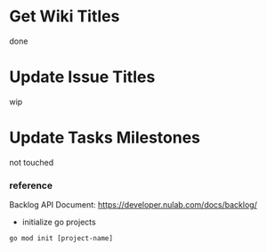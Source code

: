 # Get Wiki Titles

done

# Update Issue Titles

wip

# Update Tasks Milestones

not touched

### reference

Backlog API Document: https://developer.nulab.com/docs/backlog/

- initialize go projects

```
go mod init [project-name]
```

